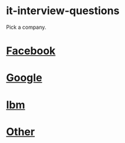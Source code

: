 # it-interview-questions

Pick a company.


# [Facebook](https://github.com/ITinDublin/it-interview-questions/tree/master/css/country/brazil/facebook)

# [Google](https://github.com/ITinDublin/it-interview-questions/tree/master/css/country/brazil/google)

# [Ibm](https://github.com/ITinDublin/it-interview-questions/tree/master/css/country/brazil/ibm)

# [Other](https://github.com/ITinDublin/it-interview-questions/tree/master/css/country/brazil/other)


